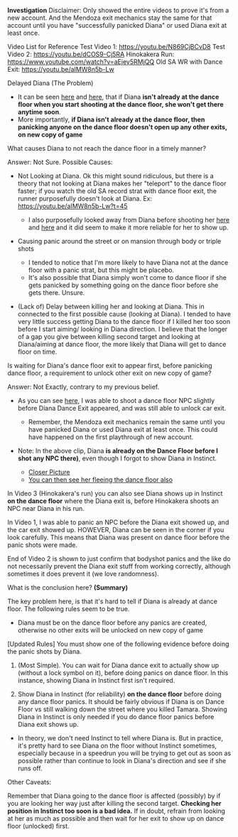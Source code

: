 **Investigation**
Disclaimer: Only showed the entire videos to prove it's from a new account. And the Mendoza exit mechanics stay the same for that account until you have "successfully panicked Diana" or used Diana exit at least once.

Video List for Reference
Test Video 1: https://youtu.be/N869CjBCvD8
Test Video 2: https://youtu.be/dCOS9-Cj5RA
Hinokakera Run: https://www.youtube.com/watch?v=aEjey5RMjQQ
Old SA WR with Dance Exit: https://youtu.be/aIMW8n5b-Lw

Delayed Diana (The Problem)
* It can be seen [here](https://youtu.be/N869CjBCvD8?t=18m39s) and [here](https://youtu.be/N869CjBCvD8?t=25m52s), that if Diana **isn't already at the dance floor when you start shooting at the dance floor, she won't get there anytime soon**.
* More importantly, **if Diana isn't already at the dance floor, then panicking anyone on the dance floor doesn't open up any other exits, on new copy of game**

What causes Diana to not reach the dance floor in a timely manner?

Answer: Not Sure. 
Possible Causes:
* Not Looking at Diana. Ok this might sound ridiculous, but there is a theory that not looking at Diana makes her "teleport" to the dance floor faster; if you watch the old SA record strat with dance floor exit, the runner purposefully doesn't look at Diana. Ex: https://youtu.be/aIMW8n5b-Lw?t=45
  * I also purposefully looked away from Diana before shooting her [here](https://youtu.be/N869CjBCvD8?t=1353) and [here](https://youtu.be/N869CjBCvD8?t=1734) and it did seem to make it more reliable for her to show up.

* Causing panic around the street or on mansion through body or triple shots
  * I tended to notice that I'm more likely to have Diana not at the dance floor with a panic strat, but this might be placebo.
  * It's also possible that Diana simply won't come to dance floor if she gets panicked by something going on the dance floor before she gets there. Unsure.

* (Lack of) Delay between killing her and looking at Diana. This in connected to the first possible cause (looking at Diana). I tended to have very little success getting Diana to the dance floor if I killed her too soon before I start aiming/ looking in Diana direction. I believe that the longer of a gap you give between killing second target and looking at Diana/aiming at dance floor, the more likely that Diana will get to dance floor on time.

Is waiting for Diana's dance floor exit to appear first, before panicking dance floor, a requirement to unlock other exit on new copy of game?

Answer: Not Exactly, contrary to my previous belief.
* As you can see [here](https://youtu.be/dCOS9-Cj5RA?t=543), I was able to shoot a dance floor NPC slightly before Diana Dance Exit appeared, and was still able to unlock car exit.
  * Remember, the Mendoza exit mechanics remain the same until you have panicked Diana or used Diana exit at least once. This could have happened on the first playthrough of new account.

* Note: In the above clip, Diana **is already on the Dance Floor before I shot any NPC there)**, even though I forgot to show Diana in Instinct. 
  * [Closer Picture](https://media.discordapp.net/attachments/833505136290299935/981330844344004648/unknown.png?width=1104&height=586)
  * [You can then see her fleeing the dance floor also](https://media.discordapp.net/attachments/833505136290299935/981331228873588816/unknown.png?width=1398&height=586)


In Video 3 (Hinokakera's run) you can also see Diana shows up in Instinct **on the dance floor** where the Diana exit is, before Hinokakera shoots an NPC near Diana in his run.

In Video 1, I was able to panic an NPC before the Diana exit showed up, and the car exit showed up. HOWEVER, Diana can be seen in the corner if you look carefully. This means that Diana was present on dance floor before the panic shots were made.

End of Video 2 is shown to just confirm that bodyshot panics and the like do not necessarily prevent the Diana exit stuff from working correctly, although sometimes it does prevent it (we love randomness).

What is the conclusion here?
**(Summary)**

The key problem here, is that it's hard to tell if Diana is already at dance floor.
The following rules seem to be true.
- Diana must be on the dance floor before any panics are created, otherwise no other exits will be unlocked on new copy of game

[Updated Rules]
You must show one of the following evidence before doing the panic shots by Diana.

1. (Most Simple). You can wait for Diana dance exit to actually show up (without a lock symbol on it), before doing panics on dance floor. In this instance, showing Diana in Instinct first isn't required.

2. Show Diana in Instinct (for reliability) **on the dance floor** before doing any dance floor panics. It should be fairly obvious if Diana is on Dance Floor vs still walking down the street where you killed Tamara. Showing Diana in Instinct is only needed if you do dance floor panics before Diana exit shows up.
  * In theory, we don't need Instinct to tell where Diana is. But in practice, it's pretty hard to see Diana on the floor without Instinct sometimes, especially because in a speedrun you will be trying to get out as soon as possible rather than continue to look in Diana's direction and see if she runs off.

Other Caveats:

Remember that Diana going to the dance floor is affected (possibly) by if you are looking her way just after killing the second target. **Checking her position in Instinct too soon is a bad idea.** If in doubt, refrain from looking at her as much as possible and then wait for her exit to show up on dance floor (unlocked) first.